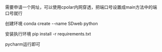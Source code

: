 需要申请一个网址，可以使用cpolar内网穿透，把端口号设置成main方法中的端口号就行

创建环境
conda create --name SDweb python

安装执行环境
pip install -r requirements.txt

pycharm运行即可

